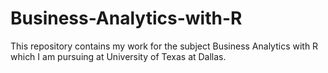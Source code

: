 # Business-Analytics-with-R
This repository contains my work for the subject Business Analytics with R which I am pursuing at University of Texas at Dallas.
